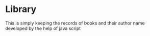 # Library
This is simply keeping the records of books and their author name developed by the help of java script 

